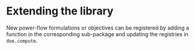 # Extending the library

New power-flow formulations or objectives can be registered by adding a
function in the corresponding sub-package and updating the registries in
``doe.compute``.
